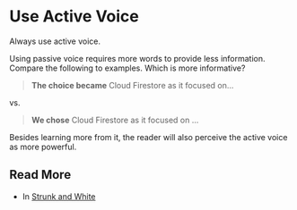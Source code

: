 # Use Active Voice

Always use active voice.

Using passive voice requires more words to provide less information.
Compare the following to examples. Which is more informative?

> **The choice became** Cloud Firestore as it focused on...

vs.

> **We chose** Cloud Firestore as it focused on ...

Besides learning more from it, the reader will also perceive the active voice as more powerful.



## Read More

- In [Strunk and White](https://en.wikisource.org/wiki/The_Elements_of_Style/Principles#11._Use_the_active_voice)
